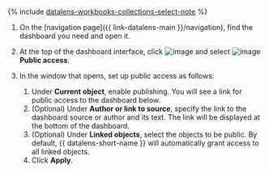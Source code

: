 
{% include [datalens-workbooks-collections-select-note](./datalens-workbooks-collections-select-note.md) %}


1. On the [navigation page]({{ link-datalens-main }}/navigation), find the dashboard you need and open it.
1. At the top of the dashboard interface, click ![image](../../../_assets/console-icons/ellipsis.svg) and select ![image](../../../_assets/console-icons/nodes-right.svg) **Public access**.
1. In the window that opens, set up public access as follows:

   1. Under **Current object**, enable publishing. You will see a link for public access to the dashboard below.
   1. (Optional) Under **Author or link to source**, specify the link to the dashboard source or author and its text. The link will be displayed at the bottom of the dashboard.
   1. (Optional) Under **Linked objects**, select the objects to be public. By default, {{ datalens-short-name }} will automatically grant access to all linked objects.
   1. Click **Apply**.
